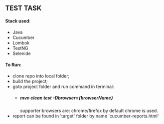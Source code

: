 ## TEST TASK

#### Stack used:

- Java
- Cucumber
- Lombok
- TestNG
- Selenide

#### To Run:

- clone repo into local folder;
- build the project;
- goto project folder and run command in terminal:
  - #####  mvn clean test -Dbrowser={browserName}
    supporter browsers are: chrome/firefox
    by default chrome is used. 
- report can be found in 'target' folder by name 'cucumber-reports.html'
